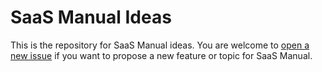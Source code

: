 # SaaS Manual Ideas

This is the repository for SaaS Manual ideas. You are welcome to [open a new issue](https://github.com/saasmanual/ideas/issues/new) if you want to propose a new feature or topic for SaaS Manual.
